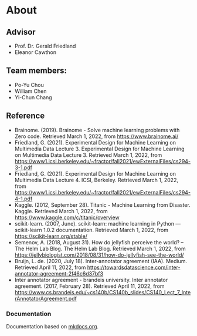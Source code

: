 # About

## Advisor
- Prof. Dr. Gerald Friedland
- Eleanor Cawthon
  
## Team members:
- Po-Yu Chou
- William Chen
- Yi-Chun Chang

## Reference
- Brainome. (2019). Brainome - Solve machine learning problems with Zero code. Retrieved March 1, 2022, from https://www.brainome.ai/ 
- Friedland, G. (2021). Experimental Design for Machine Learning on Multimedia Data Lecture 3. Experimental Design for Machine Learning on Multimedia Data Lecture 3. Retrieved March 1, 2022, from https://www1.icsi.berkeley.edu/~fractor/fall2021/ewExternalFiles/cs294-3-1.pdf
- Friedland, G. (2021). Experimental Design for Machine Learning on Multimedia Data Lecture 4. ICSI, Berkeley. Retrieved March 1, 2022, from https://www1.icsi.berkeley.edu/~fractor/fall2021/ewExternalFiles/cs294-4-1.pdf
- Kaggle. (2012, September 28). Titanic - Machine Learning from Disaster. Kaggle. Retrieved March 1, 2022, from https://www.kaggle.com/c/titanic/overview
- scikit-learn. (2007, June). scikit-learn: machine learning in Python — scikit-learn 1.0.2 documentation. Retrieved March 1, 2022, from https://scikit-learn.org/stable/
- Semenov, A. (2018, August 31). How do jellyfish perceive the world? – The Helm Lab Blog. The Helm Lab Blog. Retrieved March 1, 2022, from https://jellybiologist.com/2018/08/31/how-do-jellyfish-see-the-world/
- Bruijn, L. de. (2020, July 18). Inter-annotator agreement (IAA). Medium. Retrieved April 11, 2022, from https://towardsdatascience.com/inter-annotator-agreement-2f46c6d37bf3 
- Inter annotator agreement - brandeis university. Inter annotator agreement. (2017, February 28). Retrieved April 11, 2022, from https://www.cs.brandeis.edu/~cs140b/CS140b_slides/CS140_Lect_7_InterAnnotatorAgreement.pdf


### Documentation
Documentation based on [mkdocs.org](https://www.mkdocs.org).
